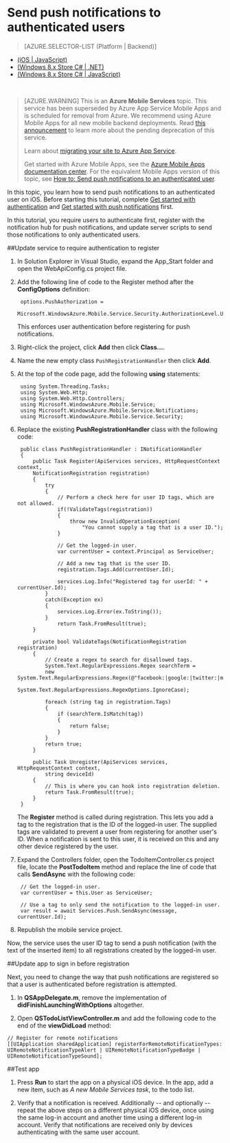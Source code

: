 <properties
	pageTitle="Send Push Notifications to Authenticated Users (.NET Backend)"
	description="Learn how to send push notifications to specific"
	services="mobile-services,notification-hubs"
	documentationCenter="ios"
	authors="krisragh"
	manager="dwrede"
	editor=""/>

<tags
	ms.service="mobile-services"
	ms.workload="mobile"
	ms.tgt_pltfrm="mobile-ios"
	ms.devlang="objective-c"
	ms.topic="article"
	ms.date="07/21/2016"
	ms.author="krisragh"/>

# Send push notifications to authenticated users
> [AZURE.SELECTOR-LIST (Platform | Backend)]
- [(iOS | JavaScript)](mobile-services-javascript-backend-ios-push-notifications-app-users.md)
- [(Windows 8.x Store C# | .NET)](mobile-services-dotnet-backend-windows-store-dotnet-push-notifications-app-users.md)
- [(Windows 8.x Store C# | JavaScript)](mobile-services-javascript-backend-windows-store-dotnet-push-notifications-app-users.md)

&nbsp;

>[AZURE.WARNING] This is an **Azure Mobile Services** topic.  This service has been superseded by Azure App Service Mobile Apps and is scheduled for removal from Azure.  We recommend using Azure Mobile Apps for all new mobile backend deployments.  Read [this announcement](https://azure.microsoft.com/blog/transition-of-azure-mobile-services/) to learn more about the pending deprecation of this service.  
> 
> Learn about [migrating your site to Azure App Service](https://azure.microsoft.com/en-us/documentation/articles/app-service-mobile-migrating-from-mobile-services/).
>
> Get started with Azure Mobile Apps, see the [Azure Mobile Apps documentation center](https://azure.microsoft.com/documentation/learning-paths/appservice-mobileapps/).
> For the equivalent Mobile Apps version of this topic, see [How to: Send push notifications to an authenticated user](../app-service-mobile/app-service-mobile-dotnet-backend-how-to-use-server-sdk.md#push-user).

In this topic, you learn how to send push notifications to an authenticated user on iOS. Before starting this tutorial, complete [Get started with authentication] and [Get started with push notifications] first.

In this tutorial, you require users to authenticate first, register with the notification hub for push notifications, and update server scripts to send those notifications to only authenticated users.

##<a name="register"></a>Update service to require authentication to register


1. In Solution Explorer in Visual Studio, expand the App_Start folder and open the WebApiConfig.cs project file.

2. Add the following line of code to the Register method after the **ConfigOptions** definition:

        options.PushAuthorization = 
            Microsoft.WindowsAzure.Mobile.Service.Security.AuthorizationLevel.User;
 
	This enforces user authentication before registering for push notifications. 

2. Right-click the project, click **Add** then click **Class...**.

3. Name the new empty class `PushRegistrationHandler` then click **Add**.

4. At the top of the code page, add the following **using** statements:

		using System.Threading.Tasks; 
		using System.Web.Http; 
		using System.Web.Http.Controllers; 
		using Microsoft.WindowsAzure.Mobile.Service; 
		using Microsoft.WindowsAzure.Mobile.Service.Notifications; 
		using Microsoft.WindowsAzure.Mobile.Service.Security; 

5. Replace the existing **PushRegistrationHandler** class with the following code:
 
	    public class PushRegistrationHandler : INotificationHandler
	    {
	        public Task Register(ApiServices services, HttpRequestContext context,
            NotificationRegistration registration)
	        {
	            try
	            {
	                // Perform a check here for user ID tags, which are not allowed.
	                if(!ValidateTags(registration))
	                {
	                    throw new InvalidOperationException(
	                        "You cannot supply a tag that is a user ID.");                    
	                }
	
	                // Get the logged-in user.
	                var currentUser = context.Principal as ServiceUser;
	
	                // Add a new tag that is the user ID.
	                registration.Tags.Add(currentUser.Id);
	
	                services.Log.Info("Registered tag for userId: " + currentUser.Id);
	            }
	            catch(Exception ex)
	            {
	                services.Log.Error(ex.ToString());
	            }
	                return Task.FromResult(true);
	        }
	
	        private bool ValidateTags(NotificationRegistration registration)
	        {
	            // Create a regex to search for disallowed tags.
	            System.Text.RegularExpressions.Regex searchTerm =
	            new System.Text.RegularExpressions.Regex(@"facebook:|google:|twitter:|microsoftaccount:",
	                System.Text.RegularExpressions.RegexOptions.IgnoreCase);
	
	            foreach (string tag in registration.Tags)
	            {
	                if (searchTerm.IsMatch(tag))
	                {
	                    return false;
	                }
	            }
	            return true;
	        }
		
	        public Task Unregister(ApiServices services, HttpRequestContext context, 
	            string deviceId)
	        {
	            // This is where you can hook into registration deletion.
	            return Task.FromResult(true);
	        }
	    }

	The **Register** method is called during registration. This lets you add a tag to the registration that is the ID of the logged-in user. The supplied tags are validated to prevent a user from registering for another user's ID. When a notification is sent to this user, it is received on this and any other device registered by the user. 

6. Expand the Controllers folder, open the TodoItemController.cs project file, locate the **PostTodoItem** method and replace the line of code that calls **SendAsync** with the following code:

        // Get the logged-in user.
		var currentUser = this.User as ServiceUser;
		
		// Use a tag to only send the notification to the logged-in user.
        var result = await Services.Push.SendAsync(message, currentUser.Id);

7. Republish the mobile service project.

Now, the service uses the user ID tag to send a push notification (with the text of the inserted item) to all registrations created by the logged-in user.
 

##<a name="update-app"></a>Update app to sign in before registration


Next, you need to change the way that push notifications are registered so that a user is authenticated before registration is attempted.

1. In **QSAppDelegate.m**, remove the implementation of **didFinishLaunchingWithOptions** altogether.

2. Open **QSTodoListViewController.m** and add the following code to the end of the **viewDidLoad** method:

```
// Register for remote notifications
[[UIApplication sharedApplication] registerForRemoteNotificationTypes:
UIRemoteNotificationTypeAlert | UIRemoteNotificationTypeBadge | UIRemoteNotificationTypeSound];
```

##<a name="test"></a>Test app


1. Press **Run** to start the app on a physical iOS device. In the app, add a new item, such as _A new Mobile Services task_, to the todo list.

2. Verify that a notification is received. Additionally -- and optionally -- repeat the above steps on a different physical iOS device, once using the same log-in account and another time using a different log-in account. Verify that notifications are received only by devices authenticating with the same user account.

<!-- Anchors. -->
[Updating the service to require authentication for registration]: #register
[Updating the app to log in before registration]: #update-app
[Testing the app]: #test
[Next Steps]:#next-steps


<!-- URLs. -->
[Get started with authentication]: mobile-services-dotnet-backend-ios-get-started-users.md
[Get started with push notifications]: mobile-services-dotnet-backend-ios-get-started-push.md
[Mobile Services .NET How-to Conceptual Reference]: /develop/mobile/how-to-guides/work-with-net-client-library

